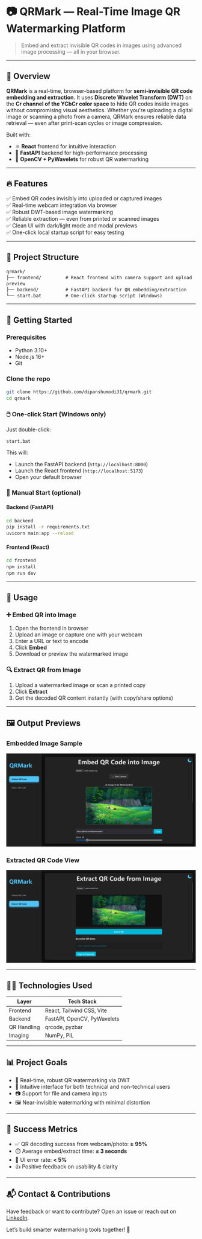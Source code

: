 
# 📷 QRMark — Real-Time Image QR Watermarking Platform

> Embed and extract invisible QR codes in images using advanced image processing — all in your browser.

---

## 🧠 Overview

**QRMark** is a real-time, browser-based platform for **semi-invisible QR code embedding and extraction**. It uses **Discrete Wavelet Transform (DWT)** on the **Cr channel of the YCbCr color space** to hide QR codes inside images without compromising visual aesthetics. Whether you're uploading a digital image or scanning a photo from a camera, QRMark ensures reliable data retrieval — even after print-scan cycles or image compression.

Built with:
- ⚛️ **React** frontend for intuitive interaction
- 🚀 **FastAPI** backend for high-performance processing
- 🔬 **OpenCV + PyWavelets** for robust QR watermarking

---

## 🔥 Features

✅ Embed QR codes invisibly into uploaded or captured images  
✅ Real-time webcam integration via browser  
✅ Robust DWT-based image watermarking  
✅ Reliable extraction — even from printed or scanned images  
✅ Clean UI with dark/light mode and modal previews  
✅ One-click local startup script for easy testing

---

## 📂 Project Structure

```
qrmark/
├── frontend/         # React frontend with camera support and upload preview
├── backend/          # FastAPI backend for QR embedding/extraction
└── start.bat         # One-click startup script (Windows)
```

---

## 🚀 Getting Started

### Prerequisites

- Python 3.10+
- Node.js 16+
- Git

### Clone the repo

```bash
git clone https://github.com/dipanshumodi31/qrmark.git
cd qrmark
```

### 🖱️ One-click Start (Windows only)

Just double-click:

```
start.bat
```

This will:
- Launch the FastAPI backend (`http://localhost:8000`)
- Launch the React frontend (`http://localhost:5173`)
- Open your default browser

### 🔧 Manual Start (optional)

#### Backend (FastAPI)

```bash
cd backend
pip install -r requirements.txt
uvicorn main:app --reload
```

#### Frontend (React)

```bash
cd frontend
npm install
npm run dev
```

---

## 🧪 Usage

### ➕ Embed QR into Image

1. Open the frontend in browser
2. Upload an image or capture one with your webcam
3. Enter a URL or text to encode
4. Click **Embed**
5. Download or preview the watermarked image

### 🔍 Extract QR from Image

1. Upload a watermarked image or scan a printed copy
2. Click **Extract**
3. Get the decoded QR content instantly (with copy/share options)

---

## 🖼️ Output Previews

### Embedded Image Sample
![Embedded Image](images/output_embedder.png)

### Extracted QR Code View
![Extracted QR](images/output_extractor.png)

---

## 🧑‍💻 Technologies Used

| Layer       | Tech Stack                      |
|-------------|----------------------------------|
| Frontend    | React, Tailwind CSS, Vite       |
| Backend     | FastAPI, OpenCV, PyWavelets     |
| QR Handling | qrcode, pyzbar                  |
| Imaging     | NumPy, PIL                      |

---

## 📊 Project Goals

- 🧠 Real-time, robust QR watermarking via DWT
- 🤝 Intuitive interface for both technical and non-technical users
- 📷 Support for file and camera inputs
- 🖼️ Near-invisible watermarking with minimal distortion

---

## 📌 Success Metrics

- ✅ QR decoding success from webcam/photo: **≥ 95%**
- ⏱️ Average embed/extract time: **≤ 3 seconds**
- 🧭 UI error rate: **< 5%**
- 👍 Positive feedback on usability & clarity

---

## 📬 Contact & Contributions

Have feedback or want to contribute? Open an issue or reach out on [LinkedIn](https://www.linkedin.com/in/dipanshu-modi-75bb57278/).

Let’s build smarter watermarking tools together! 🚀
